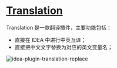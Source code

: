 # [Translation](https://plugins.jetbrains.com/plugin/8579-translation)

Translation 是一款翻译插件，主要功能包括：

- 直接在 IDEA 中进行中英互译；
- 直接把中文文字替换为对应的英文变量名；

![idea-plugin-translation-replace](https://rmt.ladydaily.com/fetch/seven/storage/image-20210731052917481.png)
